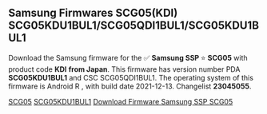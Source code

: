 <h2>Samsung Firmwares SCG05(KDI) SCG05KDU1BUL1/SCG05QDI1BUL1/SCG05KDU1BUL1</h2>
Download the Samsung firmware for the ✅ <strong>Samsung SSP </strong> ⭐ <strong>SCG05</strong> with product code <strong>KDI</strong> <strong> from Japan</strong>. This firmware has version number PDA <strong>SCG05KDU1BUL1</strong> and CSC SCG05QDI1BUL1. The operating system of this firmware is Android R , with build date 2021-12-13. Changelist <strong>23045055</strong>.


[SCG05](https://samfirm.shop/samsung/model/SCG05)
[SCG05KDU1BUL1](https://samfirm.shop/samsung/pda/SCG05KDU1BUL1)
[Download Firmware Samsung SSP SCG05](https://samfirm.shop/samsung/firmware/481894)
